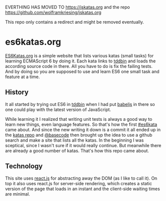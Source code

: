 EVERTHING HAS MOVED TO https://jskatas.org and the repo https://github.com/wolframkriesing/jskatas.org

This repo only contains a redirect and might be removed eventually.


# es6katas.org

[ES6Katas.org] is a simple website that lists various katas (small tasks) for learning ECMAScript 6 by doing it.
Each kata links to [tddbin] and loads the according source code in there. All you have to do is fix
the failing tests. And by doing so you are supposed to use and learn ES6 one small task and feature at a time.

## History

It all started by trying out ES6 in [tddbin] when I had put [babeljs] in there so 
one could play with the latest version of JavaScript.

While learning it I realized that writing unit tests is always a good way to learn 
new things, even language features. So that's how the first [#es6kata][1] came about.
And since the new writing it down is a commit it all ended up in the [katas repo][2] 
and [@basecode] then brought up the idea to use a github search and make a site that
lists all the katas. In the beginning I was sceptical, since I wasn't sure if it would 
really continue. But meanwhile there are already a good number of katas. 
That's how this repo came about.

## Technology

This site uses [react.js] for abstracting away the DOM (as I like to call it).
On top it also uses react.js for server-side rendering, which creates a static version
of the page that loads in an instant and the client-side waiting times are minimal.

[1]: https://twitter.com/tddbin/status/576305472128446466
[2]: https://github.com/tddbin/katas
[tddbin]: http://tddbin.com
[babeljs]: https://babeljs.io
[ES6Katas.org]: http://ES6Katas.org
[@basecode]: https://twitter.com/basecode
[react.js]: http://facebook.github.io/react/
